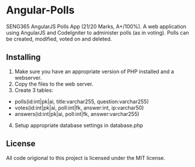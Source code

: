 # Angular-Polls
SENG365 AngularJS Polls App (21/20 Marks, A+/100%). A web application using AngularJS and CodeIgniter to administer polls (as in voting). Polls can be created, modified, voted on and deleted.

## Installing
1. Make sure you have an appropriate version of PHP installed and a webserver.
2. Copy the files to the web server.
3. Create 3 tables:
  - polls(id:int|pk|ai, title:varchar255, question:varchar255)
  - votes(id:int|pk|ai, poll:int|fk, answer:int, ip:varchar50)
  - answers(id:int|pk|ai, poll:int|fk, answer:varchar255)
4. Setup appropriate database settings in database.php

## License
All code origional to this project is licensed under the MIT license.
